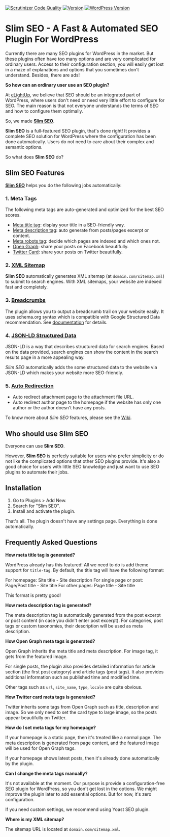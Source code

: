 [![Scrutinizer Code Quality](https://scrutinizer-ci.com/g/elightup/slim-seo/badges/quality-score.png?b=master)](https://scrutinizer-ci.com/g/elightup/slim-seo/?branch=master)
[![Version](https://img.shields.io/wordpress/plugin/v/slim-seo.svg)](http://wordpress.org/plugins/slim-seo/)
[![WordPress Version](https://img.shields.io/wordpress/v/slim-seo.svg)](http://wordpress.org/plugins/slim-seo/)

# Slim SEO - A Fast & Automated SEO Plugin For WordPress

Currently there are many SEO plugins for WordPress in the market. But these plugins often have too many options and are very complicated for ordinary users. Access to their configuration section, you will easily get lost in a maze of explanations and options that you sometimes don't understand. Besides, there are ads!

**So how can an ordinary user use an SEO plugin?**

At [eLightUp](https://elightup.com), we believe that SEO should be an integrated part of WordPress, where users don't need or need very little effort to configure for SEO. The main reason is that not everyone understands the terms of SEO and how to configure them optimally.

So, we made [**Slim SEO**](https://elightup.com/products/slim-seo/).

**Slim SEO** is a full-featured SEO plugin, that's done right! It provides a complete SEO solution for WordPress where the configuration has been done automatically. Users do not need to care about their complex and semantic options.

So what does **Slim SEO** do?

## Slim SEO Features

[**Slim SEO**](https://elightup.com/products/slim-seo/) helps you do the following jobs automatically:

### 1. Meta Tags

The following meta tags are auto-generated and optimized for the best SEO scores.

- [Meta title tag](https://github.com/elightup/slim-seo/wiki/Meta-Title-Tag): display your title in a SEO-friendly way.
- [Meta description tag](https://github.com/elightup/slim-seo/wiki/Meta-Description-Tag): auto generate from posts/pages excerpt or content.
- [Meta robots tag](https://github.com/elightup/slim-seo/wiki/Meta-Robots-Tag): decide which pages are indexed and which ones not.
- [Open Graph](https://github.com/elightup/slim-seo/wiki/Open-Graph): share your posts on Facebook beautifully.
- [Twitter Card](https://github.com/elightup/slim-seo/wiki/Twitter-Card): share your posts on Twitter beautifully.

### 2. [XML Sitemap](https://github.com/elightup/slim-seo/wiki/Sitemap)

**Slim SEO** automatically generates XML sitemap (at `domain.com/sitemap.xml`) to submit to search engines. With XML sitemaps, your website are indexed fast and completely.

### 3. [Breadcrumbs](https://github.com/elightup/slim-seo/wiki/Breadcrumbs)

The plugin allows you to output a breadcrumb trail on your website easily. It uses schema.org syntax which is compatible with Google Structured Data recommendation. See [documentation](https://github.com/elightup/slim-seo/wiki/Breadcrumbs) for details.

### 4. [JSON-LD Structured Data](https://github.com/elightup/slim-seo/wiki/JSON-LD)

JSON-LD is a way that describes structured data for search engines. Based on the data provided, search engines can show the content in the search results page in a more appealing way.

*Slim SEO* automatically adds the some structured data to the website via JSON-LD which makes your website more SEO-friendly.

### 5. [Auto Redirection](https://github.com/elightup/slim-seo/wiki/Auto-Redirection)

- Auto redirect attachment page to the attachment file URL.
- Auto redirect author page to the homepage if the website has only one author or the author doesn't have any posts.

To know more about *Slim SEO* features, please see the [Wiki](https://github.com/elightup/slim-seo/wiki).

## Who should use Slim SEO

Everyone can use **Slim SEO**.

However, **Slim SEO** is perfecly suitable for users who prefer simplicity or do not like the complicated options that other SEO plugins provide. It's also a good choice for users with little SEO knowledge and just want to use SEO plugins to automate their jobs.

## Installation

1. Go to Plugins > Add New.
2. Search for "Slim SEO".
3. Install and activate the plugin.

That's all. The plugin doesn't have any settings page. Everything is done automatically.

## Frequently Asked Questions

**How meta title tag is generated?**

WordPress already has this featured! All we need to do is add theme support for `title-tag`. By default, the title tag will have the following format:

For homepage: Site title - Site description
For single page or post: Page/Post title - Site title
For other pages: Page title - Site title

This format is pretty good!

**How meta description tag is generated?**

The meta description tag is automatically generated from the post excerpt or post content (in case you didn't enter post excerpt). For categories, post tags or custom taxonomies, their description will be used as meta description.

**How Open Graph meta tags is generated?**

Open Graph inherits the meta title and meta description. For image tag, it gets from the featured image.

For single posts, the plugin also provides detailed information for article section (the first post category) and article tags (post tags). It also provides additional information such as published time and modified time.

Other tags such as `url`, `site_name`, `type`, `locale` are quite obvious.

**How Twitter card meta tags is generated?**

Twitter inherits some tags from Open Graph such as title, description and image. So we only need to set the card type to large image, so the posts appear beautifully on Twitter.

**How do I set meta tags for my homepage?**

If your homepage is a static page, then it's treated like a normal page. The meta description is generated from page content, and the featured image will be used for Open Graph tags.

If your homepage shows latest posts, then it's already done automatically by the plugin.

**Can I change the meta tags manually?**

It's not available at the moment. Our purpose is provide a configuration-free SEO plugin for WordPress, so you don't get lost in the options. We might improve the plugin later to add essential options. But for now, it's zero configuration.

If you need custom settings, we recommend using Yoast SEO plugin.

**Where is my XML sitemap?**

The sitemap URL is located at `domain.com/sitemap.xml`.
